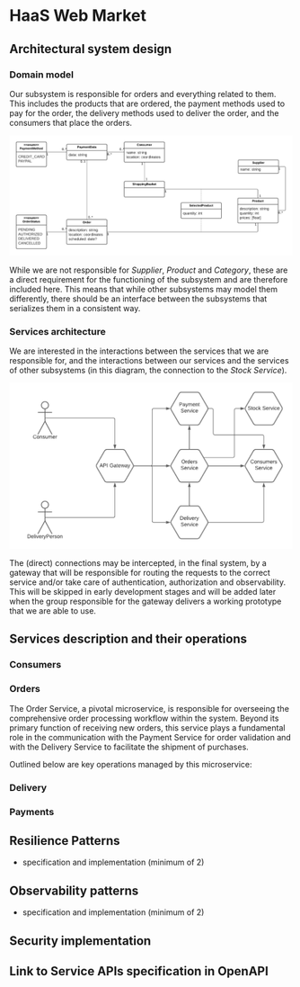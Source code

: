 # HaaS Web Market

<!-- SET: @architectMaster = @bdmendes -->
<!-- SET: @bloatLover = @sirze -->
<!-- SET: @spaghettiLover = @fernandorego -->

## Architectural system design <!-- ARCHITECTURE COPIED FROM PRELIMINARY REPORT  -->

<!-- @architectMaster - NEED REVIEW AND POSSIBLE UPDATES -->

### Domain model

Our subsystem is responsible for orders and everything related to them. This includes the products that are ordered, the payment methods used to pay for the order, the delivery methods used to deliver the order, and the consumers that place the orders.

![Domain model](./assets/domain.png)

While we are not responsible for *Supplier*, *Product* and *Category*, these are a direct requirement for the functioning of the subsystem and are therefore included here. This means that while other subsystems may model them differently, there should be an interface between the subsystems that serializes them in a consistent way.

### Services architecture

We are interested in the interactions between the services that we are responsible for, and the interactions between our services and the services of other subsystems (in this diagram, the connection to the *Stock Service*).

![Services architecture](./assets/arch.png)

The (direct) connections may be intercepted, in the final system, by a gateway that will be responsible for routing the requests to the correct service and/or take care of authentication, authorization and observability. This will be skipped in early development stages and will be added later when the group responsible for the gateway delivers a working prototype that we are able to use.

## Services description and their operations

### Consumers

<!-- @architectMaster + @spaghettiLover(kafka) -->

### Orders

<!-- @spaghettiLover -->

The Order Service, a pivotal microservice, is responsible for overseeing the comprehensive order processing workflow within the system. Beyond its primary function of receiving new orders, this service plays a fundamental role in the communication with the Payment Service for order validation and with the Delivery Service to facilitate the shipment of purchases.

Outlined below are key operations managed by this microservice:


### Delivery

<!-- @architectMaster -->

### Payments

<!-- @spaghettiLover -->

## Resilience Patterns
- specification and implementation (minimum of 2)

<!-- @bloatLover or @architectMaster -->

## Observability patterns
- specification and implementation (minimum of 2)

<!-- @bloatLover or @architectMaster -->

## Security implementation

<!-- @bloatLover or @spaghettiLover -->

<!-- SUPER SPAGHETTI CODE LEADS TO HIGH SECURITY DUE TO OBVIOUS REASONS -->

## Link to Service APIs specification in OpenAPI

<!-- @bloatLover -->
